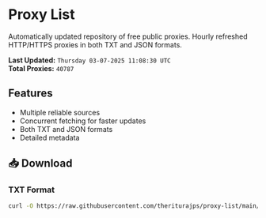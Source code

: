 # Proxy List

Automatically updated repository of free public proxies. Hourly refreshed HTTP/HTTPS proxies in both TXT and JSON formats.

**Last Updated:** `Thursday 03-07-2025 11:08:30 UTC`  
**Total Proxies:** `40787`

## Features
- Multiple reliable sources
- Concurrent fetching for faster updates
- Both TXT and JSON formats
- Detailed metadata

## 📥 Download

### TXT Format
```bash
curl -O https://raw.githubusercontent.com/theriturajps/proxy-list/main/proxies.txt
